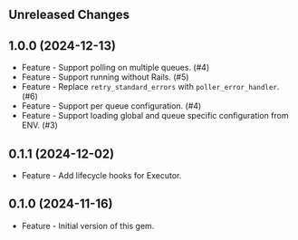 Unreleased Changes
------------------

1.0.0 (2024-12-13)
------------------

* Feature - Support polling on multiple queues. (#4)
* Feature - Support running without Rails. (#5)
* Feature - Replace `retry_standard_errors` with `poller_error_handler`. (#6)
* Feature - Support per queue configuration. (#4)
* Feature - Support loading global and queue specific configuration from ENV. (#3)

0.1.1 (2024-12-02)
------------------

* Feature - Add lifecycle hooks for Executor.

0.1.0 (2024-11-16)
------------------

* Feature - Initial version of this gem.
